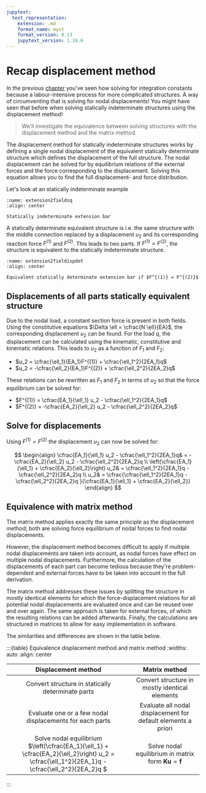 ```yaml
---
jupytext:
  text_representation:
    extension: .md
    format_name: myst
    format_version: 0.13
    jupytext_version: 1.16.6
---
```


# Recap displacement method

In the previous [chapter](./recap.ipynb) you've seen how solving for integration constants because a labour-intensive process for more complicated structures. A way of circumventing that is solving for nodal displacements! You might have seen that before when solving statically indeterminate structures using the displacement method!

> We'll investigate the equivalence between solving structures with the displacement method and the matrix method.

The displacement method for statically indeterminate structures works by defining a single nodal displacement of the equivalent statically determinate structure which defines the displacement of the full structure. The nodal displacement can be solved for by equilibrium relations of the external forces and the force corresponding to the displacement. Solving this equation allows you to find the full displacement- and force distribution.

Let's look at an statically indeterminate example

```{figure} extension2fieldsdisp.svg
:name: extension2fieldsq
:align: center

Statically indeterminate extension bar
```

A statically determinate equivalent structure is i.e. the same structure with the middle connection replaced by a displacement $u_2$ and its corresponding reaction force $F^{(1)}$ and $F^{(2)}$. This leads to two parts. If $F^{(1)} = F^{(2)}$, the structure is equivalent to the statically indeterminate structure. 

```{figure} extension2fieldsdispdet.svg
:name: extension2fieldispdet
:align: center

Equivalent statically determinate extension bar if $F^{(1)} = F^{(2)}$
```

## Displacements of all parts statically equivalent structure
Due to the nodal load, a constant section force is present in both fields. Using the constitutive equations $\Delta \ell = \cfrac{N \ell}{EA}$, the corresponding displacement $u_2$ can be found. For the load $q$, the displacement can be calculated using the kinematic, constitutive and kinematic relations. This leads to $u_2$ as a function of $F_1$ and $F_2$:

- $u_2 = \cfrac{\ell_1}{EA_1}F^{(1)}  + \cfrac{\ell_1^2}{2EA_1}q$
- $u_2 = -\cfrac{\ell_2}{EA_1}F^{(2)}  + \cfrac{\ell_2^2}{2EA_2}q$

These relations can be rewritten as $F_1$ and $F_2$ in terms of $u_2$ so that the force equilibrium can be solved for:

- $F^{(1)} = \cfrac{EA_1}{\ell_1} u_2 - \cfrac{\ell_1^2}{2EA_1}q$
- $F^{(2)} = -\cfrac{EA_2}{\ell_2} u_2 - \cfrac{\ell_2^2}{2EA_2}q$

## Solve for displacements

Using $F^{(1)} = F^{(2)}$ the displacement $u_2$ can now be solved for:

$$
\begin{align}
\cfrac{EA_1}{\ell_1} u_2 - \cfrac{\ell_1^2}{2EA_1}q& = -\cfrac{EA_2}{\ell_2} u_2 - \cfrac{\ell_2^2}{2EA_2}q \\
\left(\cfrac{EA_1}{\ell_1} + \cfrac{EA_2}{\ell_2}\right) u_2& = \cfrac{\ell_1^2}{2EA_1}q - \cfrac{\ell_2^2}{2EA_2}q \\
u_2& = \cfrac{\cfrac{\ell_1^2}{2EA_1}q - \cfrac{\ell_2^2}{2EA_2}q }{\cfrac{EA_1}{\ell_1} + \cfrac{EA_2}{\ell_2}}
\end{align}
$$

## Equivalence with matrix method

The matrix method applies exactly the same principle as the displacement method; both are solving force equilibrium of nodal forces to find nodal displacements.

However, the displacement method becomes difficult to apply if multiple nodal displacements are taken into account, as nodal forces have effect on multiple nodal displacements. Furthermore, the calculation of the displacements of each part can become tedious because they're problem-dependent and external forces have to be taken into account in the full derivation.

The matrix method addresses these issues by splitting the structure in mostly identical elements for which the force-displacement relations for all potential nodal displacements are evaluated once and can be reused over and over again. The same approach is taken for external forces, of which the resulting relations can be added afterwards. Finally, the calculations are structured in matrices to allow for easy implementation in software.

The similarities and differences are shown in the table below.

:::{table} Equivalence displacement method and matrix method
:widths: auto
:align: center

|Displacement method|Matrix method|
|:-:|:-:|
|Convert structure in statically determinate parts|Convert structure in mostly identical elements|
|Evaluate one or a few nodal displacements for each parts|Evaluate all nodal displacement for default elements a priori|
|Solve nodal equilibrium $\left(\cfrac{EA_1}{\ell_1} + \cfrac{EA_2}{\ell_2}\right) u_2 = \cfrac{\ell_1^2}{2EA_1}q - \cfrac{\ell_2^2}{2EA_2}q $|Solve nodal equilibrium in matrix form $\mathbf{K}\mathbf{u}=\mathbf{f}$|

:::